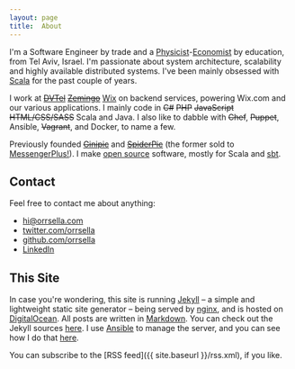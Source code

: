 ```yaml
---
layout: page
title:  About
---
```


I'm a Software Engineer by trade and a [Physicist](http://physics.tau.ac.il/)-[Economist](http://econ.tau.ac.il/) by education, from Tel Aviv, Israel. I'm passionate about system architecture, scalability and highly available distributed systems. I've been mainly obsessed with [Scala](http://scala-lang.org) for the past couple of years.

I work at <del>[DVTel](http://www.dvtel.com)</del>  <del>[Zemingo](http://zemingo.com)</del>  [Wix](http://wix.com) on backend services, powering Wix.com and our various applications. I mainly code in <del>C#</del> <del>PHP</del> <del>JavaScript</del> <del>HTML/CSS/SASS</del> Scala and Java. I also like to dabble with <del>Chef</del>, <del>Puppet</del>, Ansible, <del>Vagrant</del>, and Docker, to name a few.

Previously founded <del>[Ginipic](http://ginipic.com)</del> and <del>[SpiderPic](http://spiderpic.com)</del> (the former sold to [MessengerPlus!](http://www.msgplus.net/)). I make [open source](https://github.com/orrsella) software, mostly for Scala and [sbt](http://scala-sbt.org).

## Contact

Feel free to contact me about anything:

* [hi@orrsella.com](mailto:hi@orrsella.com)
* [twitter.com/orrsella](https://twitter.com/orrsella)
* [github.com/orrsella](https://github.com/orrsella)
* [LinkedIn](https://linkedin.com/in/orrsella)

## This Site

In case you're wondering, this site is running [Jekyll](http://jekyllrb.com/) – a simple and lightweight static site generator – being served by [nginx](http://nginx.org/), and is hosted on [DigitalOcean](https://www.digitalocean.com/?refcode=4221a39d182a). All posts are written in [Markdown](http://daringfireball.net/projects/markdown/). You can check out the Jekyll sources [here](https://github.com/orrsella/orrsella.com). I use [Ansible](http://www.ansible.com) to manage the server, and you can see how I do that [here](https://github.com/orrsella/mah-server).

You can subscribe to the [RSS feed]({{ site.baseurl }}/rss.xml), if you like.
